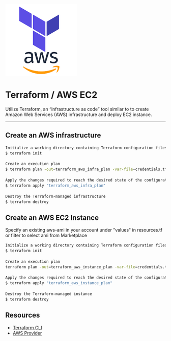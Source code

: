 ![Terraform](terraform-aws.png)

# Terraform / AWS EC2

Utilize Terraform, an “infrastructure as code” tool similar to to create Amazon Web Services (AWS) infrastructure and deploy EC2 instance.

---

## Create an AWS infrastructure

```sh
Initialize a working directory containing Terraform configuration files
$ terraform init

Create an execution plan
$ terraform plan -out=terraform_aws_infra_plan -var-file=credentials.tfvars

Apply the changes required to reach the desired state of the configuration
$ terraform apply "terraform_aws_infra_plan"

Destroy the Terraform-managed infrastructure
$ terraform destroy
```

## Create an AWS EC2 Instance

Specify an existing aws-ami in your account under "values" in resources.tf or filter to select ami from Marketplace

```sh
Initialize a working directory containing Terraform configuration files
$ terraform init

Create an execution plan
terraform plan -out=terraform_aws_instance_plan -var-file=credentials.tfvars

Apply the changes required to reach the desired state of the configuration
$ terraform apply "terraform_aws_instance_plan"

Destroy the Terraform-managed instance
$ terraform destroy
```

## Resources

* [Terraform CLI](https://www.terraform.io/docs/commands/destroy.html)
* [AWS Provider](https://www.terraform.io/docs/providers/aws)
